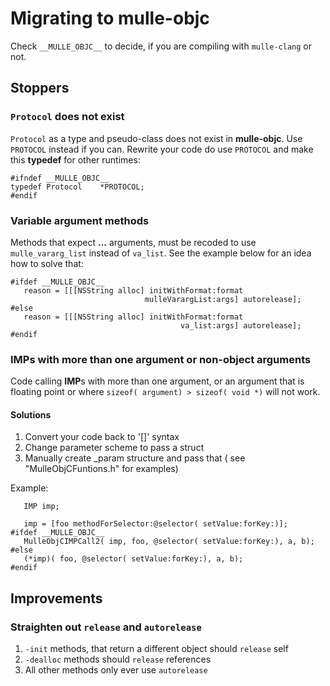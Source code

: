 # Migrating to mulle-objc

Check `__MULLE_OBJC__` to decide, if you are compiling with `mulle-clang` or
not.


## Stoppers

### `Protocol` does not exist

`Protocol` as a type and pseudo-class does not exist in **mulle-objc**. Use `PROTOCOL` instead if you can. Rewrite your code do use `PROTOCOL` and make this **typedef** for
other runtimes:

```
#ifndef __MULLE_OBJC__
typedef Protocol    *PROTOCOL;
#endif
```


### Variable argument methods

Methods that expect **...** arguments, must be recoded to use `mulle_vararg_list`
instead of `va_list`. See the example below for an idea how to solve that:


```
#ifdef __MULLE_OBJC__
   reason = [[[NSString alloc] initWithFormat:format
                              mulleVarargList:args] autorelease];
#else
   reason = [[[NSString alloc] initWithFormat:format
                                      va_list:args] autorelease];
#endif
```


### IMPs with more than one argument or non-object arguments

Code calling **IMP**s with more than one argument, or an argument that is
floating point or where `sizeof( argument) > sizeof( void *)` will not work.

#### Solutions

1. Convert your code back to '[]' syntax
2. Change parameter scheme to pass a struct
3. Manually create _param structure and pass that ( see "MulleObjCFuntions.h" for examples)

Example:

```
   IMP imp;

   imp = [foo methodForSelector:@selector( setValue:forKey:)];
#ifdef __MULLE_OBJC__
   MulleObjCIMPCall2( imp, foo, @selector( setValue:forKey:), a, b);
#else
   (*imp)( foo, @selector( setValue:forKey:), a, b);
#endif
```

## Improvements

### Straighten out `release` and `autorelease`

1.  `-init` methods, that return a different object should `release` self
2.  `-dealloc` methods should `release` references
3.  All other methods only ever use `autorelease`

